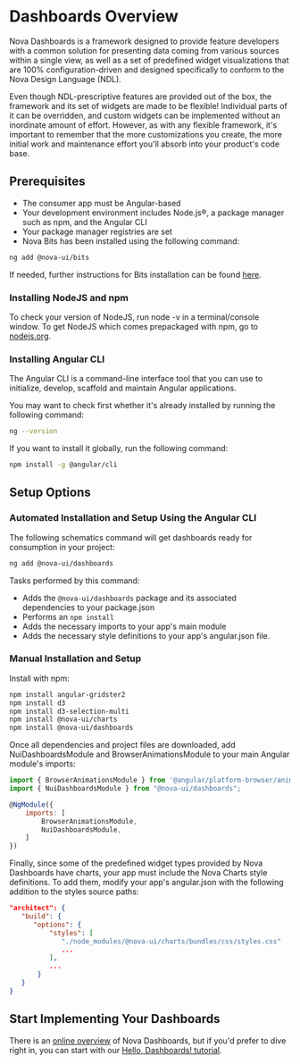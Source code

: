 # Dashboards Overview

Nova Dashboards is a framework designed to provide feature developers with a common solution for
presenting data coming from various sources within a single view, as well as a set of predefined widget
visualizations that are 100% configuration-driven and designed specifically to conform to the Nova Design
Language (NDL).

Even though NDL-prescriptive features are provided out of the box, the framework and its set of widgets
are made to be flexible! Individual parts of it can be overridden, and custom widgets can be implemented
without an inordinate amount of effort. However, as with any flexible framework, it's important to
remember that the more customizations you create, the more initial work and maintenance effort you'll
absorb into your product's code base.

## Prerequisites

-   The consumer app must be Angular-based
-   Your development environment includes Node.js®, a package manager such as npm, and the Angular CLI
-   Your package manager registries are set
-   Nova Bits has been installed using the following command:

```sh
ng add @nova-ui/bits
```

If needed, further instructions for Bits installation can be found [here](https://nova-ui.solarwinds.io/#/bits/release_v13.0.x/).

### Installing NodeJS and npm

To check your version of NodeJS, run node -v in a terminal/console window.
To get NodeJS which comes prepackaged with npm, go to [nodejs.org](https://nodejs.org/en/).

### Installing Angular CLI

The Angular CLI is a command-line interface tool that you can use to initialize, develop, scaffold and
maintain Angular applications.

You may want to check first whether it's already installed by running the following command:

```sh
ng --version
```

If you want to install it globally, run the following command:

```sh
npm install -g @angular/cli
```

## Setup Options

### Automated Installation and Setup Using the Angular CLI

The following schematics command will get dashboards ready for consumption in your project:

```sh
ng add @nova-ui/dashboards
```

Tasks performed by this command:

-   Adds the `@nova-ui/dashboards` package and its associated dependencies to your package.json
-   Performs an `npm install`
-   Adds the necessary imports to your app's main module
-   Adds the necessary style definitions to your app's angular.json file.

### Manual Installation and Setup

Install with npm:

```sh
npm install angular-gridster2
npm install d3
npm install d3-selection-multi
npm install @nova-ui/charts
npm install @nova-ui/dashboards
```

Once all dependencies and project files are downloaded, add NuiDashboardsModule and
BrowserAnimationsModule to your main Angular module's imports:

```js
import { BrowserAnimationsModule } from '@angular/platform-browser/animations';
import { NuiDashboardsModule } from "@nova-ui/dashboards";

@NgModule({
    imports: [
        BrowserAnimationsModule,
        NuiDashboardsModule,
    ]
})
```

Finally, since some of the predefined widget types provided by Nova Dashboards have charts, your app must
include the Nova Charts style definitions. To add them, modify your app's angular.json with the following
addition to the styles source paths:

```json
"architect": {
   "build": {
      "options": {
          "styles": [
             "./node_modules/@nova-ui/charts/bundles/css/styles.css"
             ...
          ],
          ...
       }
   }
}
```

## Start Implementing Your Dashboards

There is an [online overview](https://nova-ui.solarwinds.io/#/dashboards/release_v13.0.x/additional-documentation/overview.html) of Nova Dashboards, but if you'd prefer to dive right in, you can start with our [Hello, Dashboards! tutorial](https://nova-ui.solarwinds.io/#/dashboards/release_v13.0.x/additional-documentation/tutorials/hello-dashboards.html).

[//]: # "Line breaks leave breathing room when the user scrolls to the bottom"
